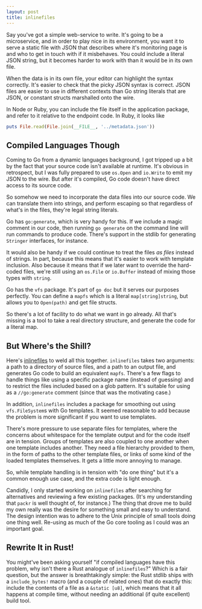 ```yaml
---
layout: post
title: inlinefiles
---
```


Say you've got a simple web-service to write.
It's going to be a microservice,
and in order to
play nice in its environment,
you want it to serve a static file
with JSON that describes
where it's monitoring page is
and who to get in touch with if it misbehaves.
You could
include a literal JSON string,
but it becomes harder to work with
than it would be in its own file.

When the data is
in its own file,
your editor can highlight the syntax correctly.
It's easier to check that the picky JSON syntax is correct.
JSON files are easier to use in different contexts
than Go string literals that are JSON,
or constant structs marshalled onto the wire.

In Node or Ruby,
you can include the file itself
in the application package,
and refer to it relative to the
endpoint code.
In Ruby, it looks like
```ruby
puts File.read(File.join(__FILE__, '../metadata.json'))
```
## Compiled Languages Though

Coming to Go
from a dynamic languages background,
I got tripped up a bit by the fact that
your source code isn't available
at runtime.
It's obvious in retrospect,
but I was fully prepared to
use `os.Open` and `io.Write`
to emit my JSON to the wire.
But after it's compiled,
Go code doesn't have direct access to its source code.

So somehow we need to
incorporate the data files
into our source code.
We can translate them into strings,
and perform escaping so that regardless of what's in the files,
they're legal string literals.

Go has `go:generate`,
which is very handy for this.
If we include a magic comment in our code,
then running `go generate` on the command line
will run commands to produce code.
There's support in the stdlib
for generating `Stringer` interfaces,
for instance.

It would also be handy
if we could continue to treat the files
_as files_ instead of strings.
In part,
because this means that it's easier to work
with template inclusion.
Also because it means that if we later want
to override the hard-coded files,
we're still using an `os.File` or `io.Buffer`
instead of mixing those types with `string`.

Go has the `vfs` package.
It's part of `go doc`
but it serves our purposes perfectly.
You can define a `mapfs`
which is a literal `map[string]string`,
but allows you to `Open(path)` and get file structs.

So there's a lot of facility to do what we want in go already.
All that's missing is a tool to take
a real directory structure,
and generate the code for a literal map.

## But Where's the Shill?

Here's [inlinefiles](https://github.com/nyarly/inlinefiles) to weld all this together.
`inlinefiles` takes two arguments:
a path to a directory of source files,
and a path to an output file,
and generates Go code to build an equivalent `mapfs`.
There's a few flags to handle things like
using a specific package name (instead of guessing)
and to restrict the files included based on a glob pattern.
It's suitable for using as a `//go:generate` comment
(since that was the motivating case.)

In addition, `inlinefiles` includes a package for
smoothing out using `vfs.FileSystem`s with
Go templates.
It seemed reasonable to add
because the problem is more significant
if you want to use templates.

There's more pressure to use
separate files for templates,
where the concerns about whitespace
for the template output
and for the code itself
are in tension.
Groups of templates are also coupled to one another
when one template includes another.
They need a file hierarchy provided to them,
in the form of paths to the other template files,
or links of some kind of the loaded templates themselves.
It gets a little more annoying to manage.

So, while template handling is in tension with
"do one thing"
but it's a common enough use case,
and the extra code is light enough.

Candidly,
I only started working on `inlinefiles`
after searching for alternatives
and reviewing a few existing packages.
(It's my understanding that `packr` is well thought of,
for instance.)
The thing that drove me to build my own
really was the desire for something small
and easy to understand.
The design intention was
to adhere to the Unix principle
of small tools doing one thing well.
Re-using as much of the Go core tooling
as I could
was an important goal.

## Rewrite It in Rust!

You might've been asking yourself
"if compiled languages have this problem,
why isn't there a Rust analogue of `inlinefiles`?"
Which is a fair question,
but the answer is breathtakingly simple:
the Rust stdlib ships with a `include_bytes!` macro
(and a couple of related ones)
that do exactly this: include the contents of a file
as a `&static [u8]`,
which means that it all happens at compile time,
without needing an additional
(if quite excellent)
build tool.

